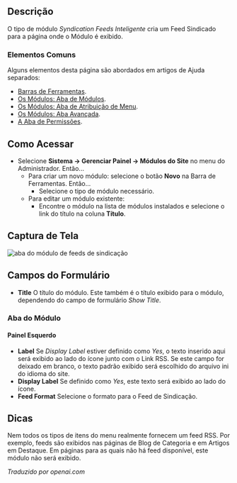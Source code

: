 <!-- Filename: Help4.x:Site_Modules:_Syndication_Feeds  / Display title: Módulos: Feeds de Sindicação -->

## Descrição

O tipo de módulo *Syndication Feeds Inteligente* cria um Feed Sindicado
para a página onde o Módulo é exibido.

### Elementos Comuns

Alguns elementos desta página são abordados em artigos de Ajuda separados:

* [Barras de Ferramentas](jdocmanual?article=help/common-elements/toolbars).
* [Os Módulos: Aba de Módulos](jdocmanual?article=help/modules/modules-module-tab).
* [Os Módulos: Aba de Atribuição de Menu](jdocmanual?article=help/modules/modules-menu-assignment-tab).
* [Os Módulos: Aba Avançada](jdocmanual?article=help/modules/modules-advanced-tab).
* [A Aba de Permissões](jdocmanual?article=help/common-elements/edit-permissions).

## Como Acessar

- Selecione **Sistema → Gerenciar Painel → Módulos do Site** no menu do
  Administrador. Então...
  - Para criar um novo módulo: selecione o botão **Novo** na Barra de Ferramentas. Então...
    - Selecione o tipo de módulo necessário.
  - Para editar um módulo existente:
    - Encontre o módulo na lista de módulos instalados e selecione o
      link do título na coluna **Título**.

## Captura de Tela

![aba do módulo de feeds de sindicação](../../../ptbr/images/modules-site/modules-syndication-feeds-module-tab.png)

## Campos do Formulário

- **Title** O título do módulo. Este também é o título exibido
  para o módulo, dependendo do campo de formulário *Show Title*.

### Aba do Módulo

#### Painel Esquerdo

- **Label** Se *Display Label* estiver definido como *Yes*, o texto inserido aqui será
  exibido ao lado do ícone junto com o Link RSS. Se este campo 
  for deixado em branco, o texto padrão exibido será escolhido do 
  arquivo ini do idioma do site.
- **Display Label** Se definido como *Yes*, este texto será exibido ao lado do ícone.
- **Feed Format** Selecione o formato para o Feed de Sindicação.

## Dicas

Nem todos os tipos de itens do menu realmente fornecem um feed RSS. Por exemplo, feeds são exibidos nas páginas de Blog de Categoria e em Artigos em Destaque. Em páginas para as quais não há feed disponível, este módulo não será exibido.

*Traduzido por openai.com*


